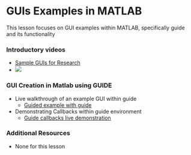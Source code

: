# **GUIs Examples in MATLAB**
This lesson focuses on GUI examples within MATLAB, specifically guide and its functionality

### **Introductory videos**
 * [Sample GUIs for Research](https://www.youtube.com/watch?v=k_JD7kmkeTM&ab_channel=AshleeN.FordVersypt)
 * [![](http://img.youtube.com/vi/k_JD7kmkeTM/0.jpg)](http://www.youtube.com/watch?v=k_JD7kmkeTM "")

### **GUI Creation in Matlab using GUIDE**
* Live walkthrough of an example GUI within guide
  * [Guided example with guide](https://www.mathworks.com/help/matlab/creating_guis/about-the-simple-guide-gui-example.html)
* Demonstrating Callbacks within guide environment
  * [Guide callbacks live demonstration](https://www.mathworks.com/help/matlab/creating_guis/add-code-for-components-in-callbacks.html)
  
### **Additional Resources**
* None for this lesson
